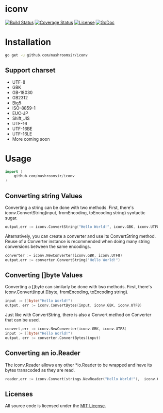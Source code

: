 # iconv
[![Build Status](https://img.shields.io/travis/mushroomsir/iconv.svg?style=flat-square)](https://travis-ci.org/mushroomsir/iconv)
[![Coverage Status](http://img.shields.io/coveralls/mushroomsir/iconv.svg?style=flat-square)](https://coveralls.io/github/mushroomsir/iconv?branch=master)
[![License](http://img.shields.io/badge/license-mit-blue.svg?style=flat-square)](https://github.com/mushroomsir/iconv/blob/master/LICENSE)
[![GoDoc](http://img.shields.io/badge/go-documentation-blue.svg?style=flat-square)](http://godoc.org/github.com/mushroomsir/iconv)

# Installation

```sh
go get -u github.com/mushroomsir/iconv
```
## Support charset
- UTF-8
- GBK 
- GB-18030
- GB2312
- Big5
- ISO-8859-1
- EUC-JP
- Shift_JIS
- UTF-16
- UTF-16BE
- UTF-16LE
- More coming soon

# Usage
```go
import (
	github.com/mushroomsir/iconv
)
```
## Converting string Values 

Converting a string can be done with two methods. First, there's
iconv.ConvertString(input, fromEncoding, toEncoding string) syntactic sugar.
```go
output,err := iconv.ConvertString("Hello World!", iconv.GBK, iconv.UTF8)
```

Alternatively, you can create a converter and use its ConvertString method.
Reuse of a Converter instance is recommended when doing many string conversions
between the same encodings.
```go
converter := iconv.NewConverter(iconv.GBK, iconv.UTF8)
output,err := converter.ConvertString("Hello World!")
```

## Converting []byte Values

Converting a []byte can similarly be done with two methods. First, there's
iconv.Convert(input []byte, fromEncoding, toEncoding string). 
```go
input := []byte("Hello World!")
output, err := iconv.ConvertBytes(input, iconv.GBK, iconv.UTF8)
```
Just like with ConvertString, there is also a Convert method on Converter that
can be used.
```go
convert,err := iconv.NewConverter(iconv.GBK, iconv.UTF8)
input := []byte("Hello World!")
output, err := converter.ConvertBytes(input)
```


## Converting an io.Reader

The iconv.Reader allows any other \*io.Reader to be wrapped and have its bytes
transcoded as they are read. 
```go
reader,err := iconv.Convert(strings.NewReader("Hello World!"),  iconv.GBK, iconv.UTF8)
```

## Licenses

All source code is licensed under the [MIT License](https://github.com/mushroomsir/iconv/blob/master/LICENSE).
